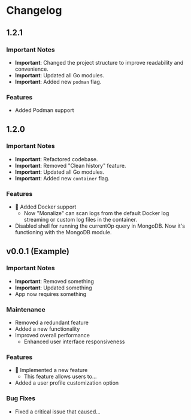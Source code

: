 # Changelog

## 1.2.1

### Important Notes

- **Important**: Changed the project structure to improve readability and convenience.
- **Important**: Updated all Go modules.
- **Important**: Added new `podman` flag.

### Features

- Added Podman support

## 1.2.0

### Important Notes

- **Important**: Refactored codebase.
- **Important**: Removed "Clean history" feature.
- **Important**: Updated all Go modules.
- **Important**: Added new `container` flag.

### Features

- :tada: Added Docker support
    - Now "Monalize" can scan logs from the default Docker log streaming or custom log files in the container.
- Disabled shell for running the currentOp query in MongoDB. Now it's functioning with the MongoDB module.


## v0.0.1 (Example)

### Important Notes

- **Important**: Removed something
- **Important**: Updated something
- App now requires something

### Maintenance

- Removed a redundant feature
- Added a new functionality
- Improved overall performance
    - Enhanced user interface responsiveness

### Features

- :tada: Implemented a new feature
    - This feature allows users to...
- Added a user profile customization option

### Bug Fixes

- Fixed a critical issue that caused...